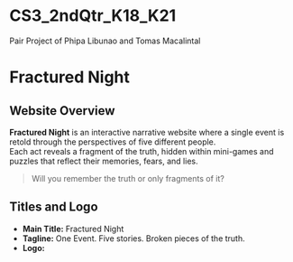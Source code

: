 # CS3_2ndQtr_K18_K21
Pair Project of Phipa Libunao and Tomas Macalintal

# Fractured Night

## Website Overview
**Fractured Night** is an interactive narrative website where a single event is retold through the perspectives of five different people.  
Each act reveals a fragment of the truth, hidden within mini-games and puzzles that reflect their memories, fears, and lies.

> Will you remember the truth or only fragments of it?

## Titles and Logo
- **Main Title:** Fractured Night
- **Tagline:** One Event. Five stories. Broken pieces of the truth.
- **Logo:**